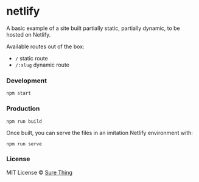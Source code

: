 # netlify

A basic example of a site built partially static, partially dynamic, to be
hosted on Netlify.

Available routes out of the box:
- `/` static route
- `/:slug` dynamic route

### Development

```
npm start
```

### Production

```
npm run build
```

Once built, you can serve the files in an imitation Netlify environment with:

```
npm run serve
```

### License

MIT License © [Sure Thing](https://github.com/sure-thing)
